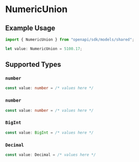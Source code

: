 # NumericUnion

## Example Usage

```typescript
import { NumericUnion } from "openapi/sdk/models/shared";

let value: NumericUnion = 5100.17;
```

## Supported Types

### `number`

```typescript
const value: number = /* values here */
```

### `number`

```typescript
const value: number = /* values here */
```

### `BigInt`

```typescript
const value: BigInt = /* values here */
```

### `Decimal`

```typescript
const value: Decimal = /* values here */
```

